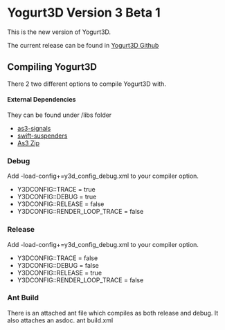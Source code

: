 Yogurt3D Version 3 Beta 1
=============

This is the new version of Yogurt3D. 

The current release can be found in [Yogurt3D Github](http://www.github.com/yogurt3d/Yogurt3D)

## Compiling Yogurt3D
There 2 two different options to compile Yogurt3D with.

#### External Dependencies
They can be found under /libs folder
* [as3-signals](https://github.com/robertpenner/as3-signals)
* [swift-suspenders](https://github.com/tschneidereit/SwiftSuspenders)
* [As3 Zip](http://nochump.com/blog/archives/15)

### Debug
Add -load-config+=y3d_config_debug.xml to your compiler option.
* Y3DCONFIG::TRACE = true
* Y3DCONFIG::DEBUG = true
* Y3DCONFIG::RELEASE = false
* Y3DCONFIG::RENDER_LOOP_TRACE = false

### Release
Add -load-config+=y3d_config_debug.xml to your compiler option.
* Y3DCONFIG::TRACE = false
* Y3DCONFIG::DEBUG = false
* Y3DCONFIG::RELEASE = true
* Y3DCONFIG::RENDER_LOOP_TRACE = false

### Ant Build
There is an attached ant file which compiles as both release and debug. It also attaches an asdoc.
    ant build.xml